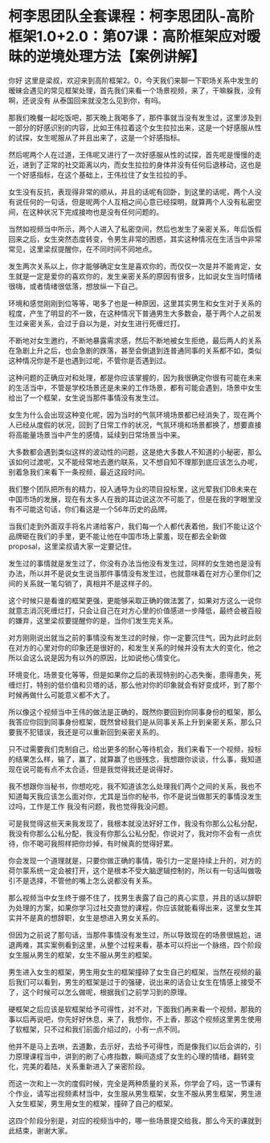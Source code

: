 # 柯李思团队全套课程：柯李思团队-高阶框架1.0+2.0：第07课：高阶框架应对暧昧的逆境处理方法【案例讲解】

你好 这里是梁叔，欢迎来到高阶框架2。0，今天我们来聊一下职场关系中发生的暧昧会遇见的常见框架处理，首先我们来看一个场景视频，来了，干嘛躲我，没有啊，还说没有 从泰国回来就没怎么见到你，有吗。

那我们晚餐一起吃饭吧，那天晚上我喝多了，那件事就当没有发生过，这里涉及到一部分的好感识别的内容，比如王伟拉着这个女生拉拉出来，这是一个好感服从性的试探，女生呢服从了并且出来了，这是一个好感指标。

然后呢两个人在过道，王伟呢又进行了一次好感服从性的试探，首先呢是慢慢的走近，进到了正常的社交距离以内，而女生拉拉的身体并没有任何后退移动，这也是一个好感指标，在这个基础上，王伟拉住了女生拉拉的手。

女生没有反抗，表现得非常的顺从，并且的话呢有回卧，到这里的话呢，两个人没有说任何的一句话，但是呢两个人互相之间心意已经探明，就算两个人没有私密空间，在这种状况下完成接吻也是没有任何问题的。

当然如视频当中所示，两个人进入了私密空间，然后也发生了亲密关系，年后饭假回来之后，女生突然态度转变，令男生非常的困惑，其实这种情况在生活当中非常常见，这里梁叔提醒你，在不同时间不同地点。

发生两次关系以上，你才能够确定女生是喜欢你的，而仅仅一次是并不能肯定，女生就是一定是爱你的喜欢你的，发生亲密关系的原因有很多，比如说女生当时情绪很嗨，或者情绪很低落，想放纵一下自己。

环境和感觉刚刚到位等等，喝多了也是一种原因，这里其实男生和女生对于关系的程度，产生了明显的不一致，在这种情况下普通男生大多数会，基于两个人之前发生过亲密关系，会过于自以为是，对女生进行死缠烂打。

不断地对女生邀约，不断地暴露需求感，然后不断地被女生拒绝，最后两人的关系在急剧上升之后，也会急剧的跌落，甚至会倒退到连普通同事的关系都不如，类似这种情况你是不是也遇到过呢，不管你是否遇到过。

这种问题的正确应对和处理，都是你应该掌握的，因为我很确定你很有可能在未来的生活当中，不管是学校场景还是未来的工作场景，都有可能会遇到，场景中女生给出了一个框架，女生说当那件事情没有发生过。

女生为什么会出现这种变化呢，因为当时的气氛环境场景都已经消失了，现在两个人已经从度假的状况，回到了日常工作的状况，气氛环境和场景都换了，想要直接将高能量场景当中产生的感情，延续到日常场景当中来。

大多数都会遇到类似这样的波动性的问题，这是绝大多数人不知道的小秘密，那么该如何过渡呢，又不能经常地去邀约联系，又不想自知不理那到底应该怎么办呢，别着急我们来看下一条视频，最近这段时间。

我们整个团队把所有的精力，投入通导为业的项目投标里，这光荤我们DB未来在中国市场的发展，现在有太多人在我的耳边说这次不可能了，但是在我的字眼里没有不可能这句话，你们看这是一个56年历史的品牌。

当我们走到外面双手将名片递给客户，我们每一个人都代表着他，我们不能让这个品牌砸在我们的手里，更不能让他在中国市场上蒙羞，现在都去全新做proposal，这里梁叔请大家一定要记住。

发生过的事情就是发生过了，你没有办法当他没有发生过，同样的女生她也是没有办法，所以并不是说女生说当那件事情没有发生过，也就意味着在对方心里你们之间的关系就一笔勾销了，真相并不是这样子的。

这个时候只是看谁的框架更强，更能够采取正确的做法罢了，如果对方这么一说你就意志消沉死缠烂打，只会让自己在对方心里的价值感进一步降低，最终会被百般的嫌弃，这里梁叔要提醒你的是，当你们发生完关系。

对方刚刚说出就当之前的事情没有发生过的时候，你一定要沉住气，因为此时此刻在对方的心里对你的印象还是很好的，和发生关系的时候并没有太大的变化，他之所以会这么说是因为有以外的原因，比如说他心情变化。

环境变化，场景变化等等，但是如果你之后的表现特别的心态失衡，患得患失，死缠烂打，特别的低价值和贝塔的话，那么他对你的印象就会有好变成坏，到了那个时候再做什么可能意义都不大了。

所以像这个视频当中王伟的做法是正确的，既然你要回到你同事身份的框架，那么我答应你回到同事身份框架，既然曾经我们是从同事关系上升到亲密关系，那么只要我不犯错误，我还是可以重新回到亲密关系的。

只不过需要我们克制自己，给出更多的耐心等待机会，我们来看下一个视频，投标的结果怎么样，输了，赢了，就算赢了也很残念，我想跟你谈谈，什么事，我知道现在说可能有点不太合适，但是我觉得我还是说得好。

我不想跟你当秘书，你想吃吃，我不知道该怎么处理我们两个之间的关系，我也不知道每天我应该怎么面对你，尤其是当你的秘书，你不是说当做那天的事情没发生过吗，工作是工作 我没有问题，我也觉得我没问题。

可是我觉得这些天来我发现了，我根本就没法好好工作，我没有你那么公私分配，我没有你那么公私分配，我没有你那么公私分配，你说对了，我对你不会有一点优待，你不喝可我照样把你炒掉，有时候真的觉得好累。

你会发现一个道理就是，只要你做正确的事情，吸引力一定是持续上升的，对方的荷尔蒙系统一定会被打开，这个是根本不受大脑逻辑控制的，所以有一句话叫做吸引不是选择，不管他的嘴上怎么说都没有关系。

那么视频当中女生终于绷不住了，找男生表露了自己的真心实意，并且的话以辞职为处理的方案，如果你学习过社交直觉的课程，你应该就能看得出来，这里女生其实并不是真的想辞职，女生是想进入男女关系的。

但因为之前说了那句话，当那件事情没有发生过，所以导致现在的场景很尴尬，进退两难，其实案例看到这里，从整个过程来看，基本可以捋出一个脉络，四个阶段女生服从男生的框架，女生不服从男生的框架。

男生进入女生的框架，男生用女生的框架撞碎了女生自己的框架，当然在视频的最后我们可以看到，男生的框架是过于的强硬，说出来的话会让女生在情感上接受不了，这个时候可以怎么做呢，根据我们之前学习到的原理。

硬框架之后应该是软框架给予可得性，对不对，下面我们再来看一个视频，那我的事以后再说吧，你先好好休息，来了，我想你，不上香，那这个视频这里男生使用了软框架，只不过和我们前面介绍过的，小有一点不同。

他并不是马上去哄，去道歉，去示好，去给予可得性，而是像我们以后会讲的，引力原理课程当中，讲到的刷了心疼指数，瞬间造成了女生的心理的情绪，翻转变化，完美的着陆，关系重新进入了亲密阶段。

而这一次和上一次的度假时候，完全是两种质量的关系，你学会了吗，这一节课有个作业，请写出视频素材当中，女生服从男生框架，女生不服从男生框架，男生进入女生框架，男生用女生的框架，撞碎了自己的框架。

这四个阶段分别是，对应的视频当中的，哪一些场景提交给我，那么今天的课就到此结束，谢谢大家。